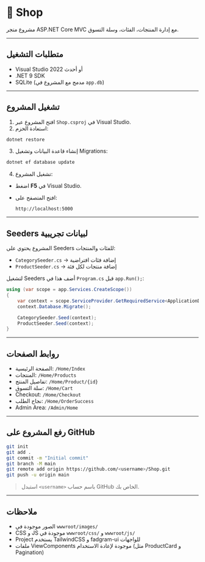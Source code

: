 # 🛒 Shop

مشروع متجر ASP.NET Core MVC مع إدارة المنتجات، الفئات، وسلة التسوق.

---

## متطلبات التشغيل

- Visual Studio 2022 أو أحدث
- .NET 9 SDK
- SQLite (مدمج مع المشروع في `app.db`)

---

## تشغيل المشروع

1. افتح المشروع عبر `Shop.csproj` في Visual Studio.
2. استعادة الحزم:

```powershell
dotnet restore
```

3. إنشاء قاعدة البيانات وتشغيل Migrations:

```powershell
dotnet ef database update
```

4. تشغيل المشروع:

- اضغط **F5** في Visual Studio.
- افتح المتصفح على:

  ```
  http://localhost:5000
  ```

---

## Seeders لبيانات تجريبية

المشروع يحتوي على Seeders للفئات والمنتجات:

- `CategorySeeder.cs` → إضافة فئات افتراضية
- `ProductSeeder.cs` → إضافة منتجات لكل فئة

لتشغيل Seeders أضف هذا في `Program.cs` قبل `app.Run();`:

```csharp
using (var scope = app.Services.CreateScope())
{
    var context = scope.ServiceProvider.GetRequiredService<ApplicationDbContext>();
    context.Database.Migrate();

    CategorySeeder.Seed(context);
    ProductSeeder.Seed(context);
}
```

---

## روابط الصفحات

- الصفحة الرئيسية: `/Home/Index`
- المنتجات: `/Home/Products`
- تفاصيل المنتج: `/Home/Product/{id}`
- سلة التسوق: `/Home/Cart`
- Checkout: `/Home/Checkout`
- نجاح الطلب: `/Home/OrderSuccess`
- Admin Area: `/Admin/Home`

---

## رفع المشروع على GitHub

```bash
git init
git add .
git commit -m "Initial commit"
git branch -M main
git remote add origin https://github.com/<username>/Shop.git
git push -u origin main
```

> استبدل `<username>` باسم حساب GitHub الخاص بك.

---

## ملاحظات

- الصور موجودة في `wwwroot/images/`
- CSS و JS موجودة في `wwwroot/css/` و `wwwroot/js/`
- Project يستخدم TailwindCSS و fadgram-ui للواجهات
- ملفات ViewComponents موجودة لإعادة الاستخدام (مثل ProductCard و Pagination)
